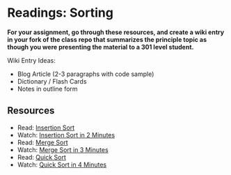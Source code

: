 # Readings: Sorting

**For your assignment, go through these resources, and create a wiki entry in your fork of the class repo that summarizes the principle topic as though you were presenting the material to a 301 level student.**

Wiki Entry Ideas:

-   Blog Article (2-3 paragraphs with code sample)
-   Dictionary / Flash Cards
-   Notes in outline form

## Resources

-   Read: [Insertion Sort](https://en.wikipedia.org/wiki/Insertion_sort)
-   Watch: [Insertion Sort in 2 Minutes](https://www.youtube.com/watch?v=JU767SDMDvA)
-   Read: [Merge Sort](https://en.wikipedia.org/wiki/Merge_sort)
-   Watch: [Merge Sort in 3 Minutes](https://www.youtube.com/watch?v=4VqmGXwpLqc)
-   Read: [Quick Sort](https://en.wikipedia.org/wiki/Quicksort)
-   Watch: [Quick Sort in 4 Minutes](https://www.youtube.com/watch?v=Hoixgm4-P4M)
